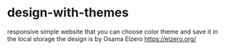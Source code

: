 # design-with-themes
responsive simple website that you can choose color theme and save it in the local storage
the design is by Osama Elzero https://elzero.org/
